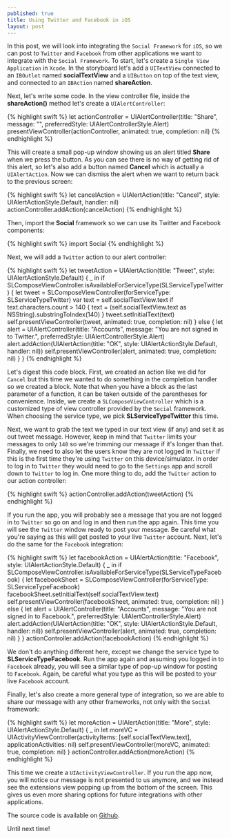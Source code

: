 ```yaml
---
published: true
title: Using Twitter and Facebook in iOS
layout: post
---
```

In this post, we will look into integrating the `Social Framework` for `iOS`, so we can post to `Twitter` and `Facebook` from other applications we want to integrate with the `Social Framework`. To start, let's create a `Single View Application` in `Xcode`. In the storyboard let's add a `UITextView` connected to an `IBOutlet` named __socialTextView__ and a `UIButton` on top of the text view, and connected to an `IBAction` named __shareAction__.

Next, let's write some code. In the view controller file, inside the __shareAction()__ method let's create a `UIAlertController`:

{% highlight swift %}
let actionController = UIAlertController(title: "Share", message: "", preferredStyle: UIAlertControllerStyle.Alert)
presentViewController(actionController, animated: true, completion: nil)
{% endhighlight %}

This will create a small pop-up window showing us an alert titled __Share__ when we press the button. As you can see there is no way of getting rid of this alert, so let's also add a button named __Cancel__ which is actually a `UIAlertAction`. Now we can dismiss the alert when we want to return back to the previous screen:

{% highlight swift %}
let cancelAction = UIAlertAction(title: "Cancel", style: UIAlertActionStyle.Default, handler: nil)
actionController.addAction(cancelAction)
{% endhighlight %}

Then, import the __Social__ framework so we can use its Twitter and Facebook components:

{% highlight swift %}
import Social
{% endhighlight %}

Next, we will add a `Twitter` action to our alert controller:

{% highlight swift %}
let tweetAction = UIAlertAction(title: "Tweet", style: UIAlertActionStyle.Default) { _ in
    if SLComposeViewController.isAvailableForServiceType(SLServiceTypeTwitter) {
        let tweet = SLComposeViewController(forServiceType: SLServiceTypeTwitter)
        var text = self.socialTextView.text
        if text.characters.count > 140 {
            text = (self.socialTextView.text as NSString).substringToIndex(140)
        }
        tweet.setInitialText(text)
        self.presentViewController(tweet, animated: true, completion: nil)
    } else {
        let alert = UIAlertController(title: "Accounts", message: "You are not signed in to Twitter.", preferredStyle: UIAlertControllerStyle.Alert)
        alert.addAction(UIAlertAction(title: "OK", style: UIAlertActionStyle.Default, handler: nil))
        self.presentViewController(alert, animated: true, completion: nil)
    }
}
{% endhighlight %}

Let's digest this code block. First, we created an action like we did for `Cancel` but this time we wanted to do something in the completion handler so we created a block. Note that when you have a block as the last parameter of a function, it can be taken outside of the parentheses for convenience. Inside, we create a `SLComposeViewController` which is a customized type of view controller provided by the `Social` framework. When choosing the service type, we pick __SLServiceTypeTwitter__ this time. 

Next, we want to grab the text we typed in our text view (if any) and set it as out tweet message. However, keep in mind that `Twitter` limits your messages to only `140` so we're trimming our message if it's longer than that. Finally, we need to also let the users know they are not logged in `Twitter` if this is the first time they're using `Twitter` on this device/simulator. In order to log in to `Twitter` they would need to go to the `Settings` app and scroll down to `Twitter` to log in. One more thing to do, add the `Twitter` action to our action controller:

{% highlight swift %}
actionController.addAction(tweetAction)
{% endhighlight %}

If you run the app, you will probably see a message that you are not logged in to `Twitter` so go on and log in and then run the app again. This time you will see the `Twitter` window ready to post your message. Be careful what you're saying as this will get posted to your live `Twitter` account. Next, let's do the same for the `Facebook` integration:

{% highlight swift %}
let facebookAction = UIAlertAction(title: "Facebook", style: UIAlertActionStyle.Default) { _ in
    if SLComposeViewController.isAvailableForServiceType(SLServiceTypeFacebook) {
        let facebookSheet = SLComposeViewController(forServiceType: SLServiceTypeFacebook)
        facebookSheet.setInitialText(self.socialTextView.text)
        self.presentViewController(facebookSheet, animated: true, completion: nil)
    } else {
        let alert = UIAlertController(title: "Accounts", message: "You are not signed in to Facebook.", preferredStyle: UIAlertControllerStyle.Alert)
        alert.addAction(UIAlertAction(title: "OK", style: UIAlertActionStyle.Default, handler: nil))
        self.presentViewController(alert, animated: true, completion: nil)
    }
}
actionController.addAction(facebookAction)
{% endhighlight %}

We don't do anything different here, except we change the service type to __SLServiceTypeFacebook__. Run the app again and assuming you logged in to `Facebook` already, you will see a similar type of pop-up window for posting to `Facebook`. Again, be careful what you type as this will be posted to your live `Facebook` account. 

Finally, let's also create a more general type of integration, so we are able to share our message with any other frameworks, not only with the `Social` framework:

{% highlight swift %}
let moreAction = UIAlertAction(title: "More", style: UIAlertActionStyle.Default) { _ in
    let moreVC = UIActivityViewController(activityItems: [self.socialTextView.text], applicationActivities: nil)
    self.presentViewController(moreVC, animated: true, completion: nil)
}
actionController.addAction(moreAction)
{% endhighlight %}

This time we create a `UIActivityViewController`. If you run the app now, you will notice our message is not presented to us anymore, and we instead see the extensions view popping up from the bottom of the screen. This gives us even more sharing options for future integrations with other applications.

The source code is available on [Github](https://github.com/Swiftor/SocialFramework).

Until next time!